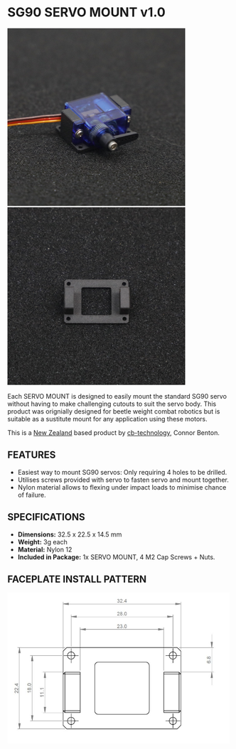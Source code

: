 # SG90 SERVO MOUNT v1.0 

<img src="assets/1.0_SERVO_MOUNT.JPG" width="400"> 
<img src="assets/1.1_SERVO_MOUNT_TOP.JPG" width="400"> 

Each SERVO MOUNT is designed to easily mount the standard SG90 servo without having to make challenging cutouts to suit the servo body. This product was orignially designed for beetle weight combat robotics but is suitable as a sustitute mount for any application using these motors. 

This is a [New Zealand](https://www.google.co.nz/maps/place/Christchurch+New+Zealand) based product by [cb-technology](https://www.cb-technology.co.nz/), Connor Benton.

## FEATURES
- Easiest way to mount SG90 servos: Only requiring 4 holes to be drilled.
- Utilises screws provided with servo to fasten servo and mount together.
- Nylon material allows to flexing under impact loads to minimise chance of failure.

## SPECIFICATIONS
- **Dimensions:** 32.5 x 22.5 x 14.5 mm
- **Weight:** 3g each
- **Material:** Nylon 12
- **Included in Package:** 1x SERVO MOUNT, 4 M2 Cap Screws + Nuts.

## FACEPLATE INSTALL PATTERN

<img src="assets/2.0_SERVO_MOUNT_PATTERN.JPG" width="500">